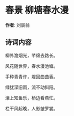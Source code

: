 # 春景 柳塘春水漫

**作者**: 刘辰翁

## 诗词内容

柳外澹烟光，芊绵去路长。

风花随世界，春水漫池塘。

手种青青许，堤回曲曲香。

绿犹深旧雨，流不动斜阳。

濠上知鱼乐，桥边看燕忙。

栏干风起晚，人影皱罗裳。

